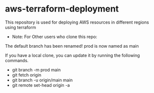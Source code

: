 # aws-terraform-deployment
This repository is used for deploying AWS resources in different regions using terraform

- Note: For Other users who clone this repo:

The default branch has been renamed!
prod is now named as main

If you have a local clone, you can update it by running the following commands.

- git branch -m prod main
- git fetch origin
- git branch -u origin/main main
- git remote set-head origin -a

